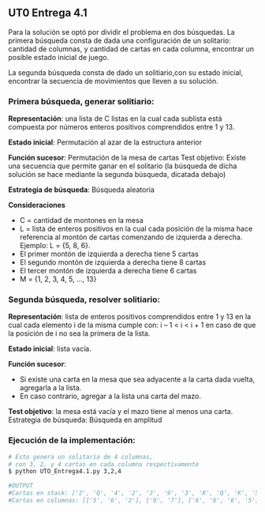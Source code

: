 ## UT0 Entrega 4.1

Para la solución se optó por dividir el problema en dos búsquedas.
La primera búsqueda consta de dada una configuración de un solitario: cantidad de columnas, y cantidad de cartas en cada columna, encontrar un posible estado inicial de juego.

La segunda búsqueda consta de dado un solitiario,con su estado inicial, encontrar la secuencia de movimientos que lleven a su solución.

### Primera búsqueda, generar solitiario:

**Representación**: una lista de C listas en la cual cada sublista está compuesta por números enteros positivos comprendidos entre 1 y 13. 

**Estado inicial**: Permutación al azar de la estructura anterior

**Función sucesor**: Permutación de la mesa de cartas
Test objetivo: Existe una secuencia que permite ganar en el solitario (la búsqueda de dicha solución se hace mediante la segunda búsqueda, dicatada debajo)

**Estrategia de búsqueda**: Búsqueda aleatoria

**Consideraciones**

* C = cantidad de montones en la mesa
* L = lista de enteros positivos en la cual cada posición de la misma hace referencia al montón de cartas comenzando de izquierda a derecha. Ejemplo:  L = {5, 8, 6}.
* El primer montón de izquierda a derecha tiene 5 cartas
* El segundo montón de izquierda a derecha tiene 8 cartas
* El tercer montón de izquierda a derecha tiene 6 cartas
* M = {1, 2, 3, 4, 5, …, 13}

### Segunda búsqueda, resolver solitiario:

**Representación**: lista de enteros positivos comprendidos entre 1 y 13 en la cual cada elemento i de la misma cumple con: i – 1 < i < i + 1 en caso de que la posición de i no sea la primera de la lista.

**Estado inicial**: lista vacía.

**Función sucesor**:
- Si existe una carta en la mesa que sea adyacente a la carta dada vuelta, agregarla a la lista.
- En caso contrario, agregar a la lista una carta del mazo.

**Test objetivo**: la mesa está vacía y el mazo tiene al menos una carta.
Estrategia de búsqueda: Búsqueda en amplitud

### Ejecución de la implementación:

```bash
# Esto genera un solitario de 4 columnas,
# con 3, 2, y 4 cartas en cada columna respectivamente
$ python UTO_Entrega4.1.py 3,2,4

#OUTPUT
#Cartas en stack: ['2', 'Q', '4', '2', 'J', '9', '3', 'K', 'Q', 'K', '5', '5', 'J', '8', '10', '4', '3', 'Q', '8', '8', '9', '9', '10', 'A', '7', 'J', '10', 'A', '7', 'K', '2', '4', 'A', '3', '4', 'K', '3', 'A', '8', 'J', '7', 'Q', '10']
#Cartas en columnas: [['5', '6', '2'], ['9', '7'], ['6', '6', '6', '5']]